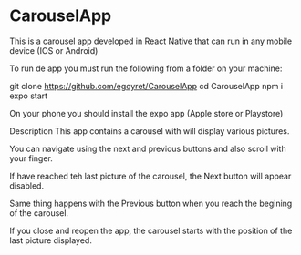 # CarouselApp
This is a carousel app developed in React Native that can run in any mobile device (IOS or Android)

To run de app you must run the following from a folder on your machine:

git clone https://github.com/egoyret/CarouselApp
cd CarouselApp
npm i
expo start

On your phone you should install the expo app (Apple store or Playstore)

Description
This app contains a carousel with will display various pictures.

You can navigate using the next and previous buttons and also scroll with your finger.

If have reached teh last picture of the carousel, the Next button will appear disabled.

Same thing happens with the Previous button when you reach the begining of the carousel.

If you close and reopen the app, the carousel starts with the position of the last picture displayed.

